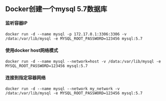 ## Docker创建一个mysql 5.7数据库

#### 监听容器IP
```
docker run -d --name mysql -p 172.17.0.1:3306:3306 -v /data:/var/lib/mysql -e MYSQL_ROOT_PASSWORD=123456 mysql:5.7
```

#### 使用docker host网络模式
```
docker run -d --name mysql --network=host -v /data:/var/lib/mysql -e MYSQL_ROOT_PASSWORD=123456 mysql:5.7
```


#### 连接到指定容器网络
```
docker run -d --name mysql --network my_network -v /data:/var/lib/mysql -e MYSQL_ROOT_PASSWORD=123456 mysql:5.7
```
